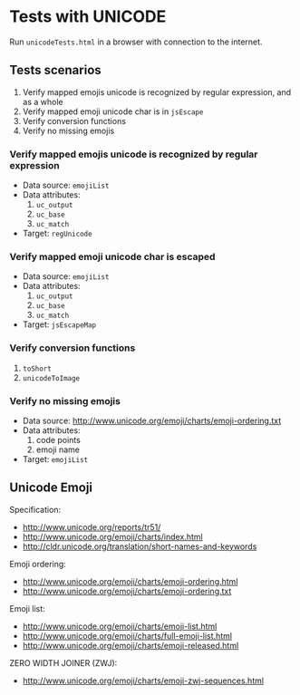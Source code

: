# Tests with UNICODE

Run `unicodeTests.html` in a browser with connection to the internet.

## Tests scenarios

1) Verify mapped emojis unicode is recognized by regular expression, and as a whole
1) Verify mapped emoji unicode char is in `jsEscape`
1) Verify conversion functions
1) Verify no missing emojis

### Verify mapped emojis unicode is recognized by regular expression

- Data source: `emojiList`
- Data attributes:
   1) `uc_output`
   1) `uc_base`
   1) `uc_match`
- Target: `regUnicode `

### Verify mapped emoji unicode char is escaped

- Data source: `emojiList`
- Data attributes:
   1) `uc_output`
   1) `uc_base`
   1) `uc_match`
- Target: `jsEscapeMap `

### Verify conversion functions

1) `toShort`
1) `unicodeToImage`

### Verify no missing emojis

- Data source: http://www.unicode.org/emoji/charts/emoji-ordering.txt
- Data attributes:
   1) code points
   1) emoji name
- Target: `emojiList` 
   
## Unicode Emoji

Specification:
- http://www.unicode.org/reports/tr51/
- http://www.unicode.org/emoji/charts/index.html
- http://cldr.unicode.org/translation/short-names-and-keywords

Emoji ordering:
- http://www.unicode.org/emoji/charts/emoji-ordering.html
- http://www.unicode.org/emoji/charts/emoji-ordering.txt

Emoji list:
- http://www.unicode.org/emoji/charts/emoji-list.html
- http://www.unicode.org/emoji/charts/full-emoji-list.html
- http://www.unicode.org/emoji/charts/emoji-released.html

ZERO WIDTH JOINER (ZWJ):
- http://www.unicode.org/emoji/charts/emoji-zwj-sequences.html
